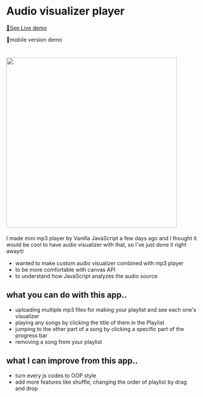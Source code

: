# Audio visualizer player 

[📍See Live demo](https://moonheekim0118.github.io/audio-visualizer-player/)

📍mobile version demo  
# <img src="demo/mobile_demo.gif?raw=true" width="450px">

I made mini mp3 player by Vanilla JavaScript a few days ago and I thought it would be cool to have audio visualizer with that, so I've just done it right away🤓

- wanted to make custom audio visualizer combined with mp3 player
- to be more comfortable with canvas API
- to understand how JavaScript analyzes the audio source

## what you can do with this app..

- uploading multiple mp3 files for making your playlist and see each one's visualizer
- playing any songs by clicking the title of them in the Playlist
- jumping to the other part of a song by clicking a specific part of the progress bar
- removing a song from your playlist



## what I can improve from this app..

- turn every js codes to OOP style
- add more features like shuffle, changing the order of playlist by drag and drop

